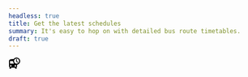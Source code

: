 ```yaml
---
headless: true
title: Get the latest schedules
summary: It's easy to hop on with detailed bus route timetables.
draft: true
---
```

<svg xmlns="http://www.w3.org/2000/svg" height="24" viewBox="0 0 24 24" width="24" class="fill-current"><path d="M0 0h24v24H0V0z" fill="none"/><path d="M17.34 1.13c-2.94-.55-5.63.75-7.12 2.92.01-.01.01-.02.02-.03C9.84 4 9.42 4 9 4c-4.42 0-8 .5-8 4v10c0 .88.39 1.67 1 2.22V23h3v-2h8v2h3v-2.78c.61-.55 1-1.34 1-2.22v-3.08c3.72-.54 6.5-3.98 5.92-7.97-.42-2.9-2.7-5.29-5.58-5.82zM4.5 19c-.83 0-1.5-.67-1.5-1.5S3.67 16 4.5 16s1.5.67 1.5 1.5S5.33 19 4.5 19zM3 13V8h6c0 1.96.81 3.73 2.11 5H3zm10.5 6c-.83 0-1.5-.67-1.5-1.5s.67-1.5 1.5-1.5 1.5.67 1.5 1.5-.67 1.5-1.5 1.5zm2.5-6c-2.76 0-5-2.24-5-5s2.24-5 5-5 5 2.24 5 5-2.24 5-5 5zm.5-9H15v5l3.62 2.16.75-1.23-2.87-1.68V4z"/></svg>
